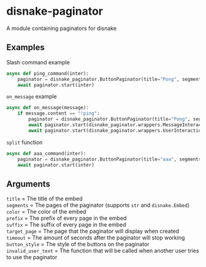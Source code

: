 # disnake-paginator
A module containing paginators for disnake

## Examples
Slash command example
```py
async def ping_command(inter):
	paginator = disnake_paginator.ButtonPaginator(title="Pong", segments=["Hello", "World"], color=0x00ff00)
	await paginator.start(inter)

```

`on_message` example
```py
async def on_message(message):
	if message.content == "!ping":
		paginator = disnake_paginator.ButtonPaginator(title="Pong", segments=["This is", "a message"], button_style=disnake.ButtonStyle.red)
		await paginator.start(disnake_paginator.wrappers.MessageInteractionWrapper(message)) #sends a message in the channel
		await paginator.start(disnake_paginator.wrappers.UserInteractionWrapper(message.author)) #sends a DM to the author
```

`split` function
```py
async def aaa_command(inter):
	paginator = disnake_paginator.ButtonPaginator(title="aaa", segments=disnake_paginator.split("a"*6969, 1000), target_page=4)
	await paginator.start(inter)
```

## Arguments
`title` = The title of the embed\
`segments` = The pages of the paginator (supports `str` and `disnake.Embed`)\
`color` = The color of the embed\
`prefix` = The prefix of every page in the embed\
`suffix` = The suffix of every page in the embed\
`target_page` = The page that the paginator will display when created\
`timeout` = The amount of seconds after the paginator will stop working\
`button_style` = The style of the buttons on the paginator\
`invalid_user_text` = The function that will be called when another user tries to use the paginator

